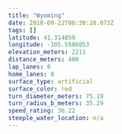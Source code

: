 ```yaml
---
title: "Wyoming"
date: 2018-09-22T06:30:28.073Z
tags: []
latitude: 41.314859
longitude: -105.5586053
elevation_meters: 2211
distance_meters: 400
lap_lanes: 8
home_lanes: 8
surface_type: artificial
surface_color: red
turn_diameter_meters: 75.19
turn_radius_b_meters: 35.29
speed_rating: 36.22
steeple_water_location: n/a
---
```


